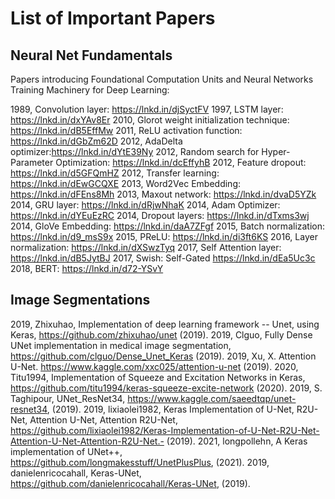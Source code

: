# List of Important Papers

## Neural Net Fundamentals

Papers introducing Foundational Computation Units and Neural Networks Training Machinery for Deep Learning:

1989, Convolution layer: https://lnkd.in/djSyctFV
1997, LSTM layer: https://lnkd.in/dxYAv8Er
2010, Glorot weight initialization technique: https://lnkd.in/dB5EffMw
2011, ReLU activation function: https://lnkd.in/dGbZm62D
2012, AdaDelta optimizer:https://lnkd.in/dYtE39Ny
2012, Random search for Hyper-Parameter Optimization: https://lnkd.in/dcEffyhB
2012, Feature dropout: https://lnkd.in/d5GFQmHZ
2012, Transfer learning: https://lnkd.in/dEwGCQXE
2013, Word2Vec Embedding: https://lnkd.in/dFEns8Mh
2013, Maxout network: https://lnkd.in/dvaD5YZk
2014, GRU layer: https://lnkd.in/dRjwNhaK
2014, Adam Optimizer: https://lnkd.in/dYEuEzRC
2014, Dropout layers: https://lnkd.in/dTxms3wj
2014, GloVe Embedding: https://lnkd.in/daA7ZFgf
2015, Batch normalization: https://lnkd.in/d9_msS9x
2015, PReLU: https://lnkd.in/di3ft6KS
2016, Layer normalization: https://lnkd.in/dXSwzTyq
2017, Self Attention layer: https://lnkd.in/dB5JytBJ
2017, Swish: Self-Gated https://lnkd.in/dEa5Uc3c
2018, BERT: https://lnkd.in/d72-YSvY

## Image Segmentations

2019, Zhixuhao, Implementation of deep learning framework -- Unet, using Keras, https://github.com/zhixuhao/unet (2019).
2019, Clguo, Fully Dense UNet implementation in medical image segmentation, https://github.com/clguo/Dense_Unet_Keras (2019).
2019, Xu, X. Attention U-Net. https://www.kaggle.com/xxc025/attention-u-net (2019).
2020, Titu1994, Implementation of Squeeze and Excitation Networks in Keras, https://github.com/titu1994/keras-squeeze-excite-network (2020).
2019, S. Taghipour, UNet_ResNet34, https://www.kaggle.com/saeedtqp/unet-resnet34, (2019).
2019, lixiaolei1982, Keras Implementation of U-Net, R2U-Net, Attention U-Net, Attention R2U-Net, https://github.com/lixiaolei1982/Keras-Implementation-of-U-Net-R2U-Net-Attention-U-Net-Attention-R2U-Net.- (2019).
2021, longpollehn, A Keras implementation of UNet++, https://github.com/longmakesstuff/UnetPlusPlus, (2021).
2019, danielenricocahall, Keras-UNet, https://github.com/danielenricocahall/Keras-UNet, (2019).
